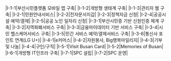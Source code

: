 |I-1-1|부산시민플랫폼 모바일 앱 구축|
|I-1-2|개방형 생태계 구축|
|I-1-3|관리자 웹 구축|
|I-2-1|민원안내서비스|
|I-2-2|전자문서지갑|
|I-2-3|정책자금 신청|
|I-2-4|공공시설 예약/결제|
|I-2-5|공공 노인 일자리 신청|
|I-3-1|부산시민증 기반 신원인증 체계 구축|
|I-3-2|지역화폐서비스 구축|
|I-3-3|금융마이데이터 기반 서비스 구축|
|I-3-4|시민 헬스케어서비스 구축|
|I-3-5|민간 서비스 예약/결제서비스 구축|
|I-3-6|통신사 포인트 연계(LG U+)|
|I-4-1|e커머스|
|I-4-2|자원봉사, Big행복마일리지|
|I-4-3|기부 및 나눔|
|I-4-4|구인/구직|
|I-5-1|Visit Busan Card|
|I-5-2|Memories of Busan|
|I-6-1|개방형 IT인프라 구축|
|I-7-1|SPC 설립|
|I-7-2|SPC 운영|